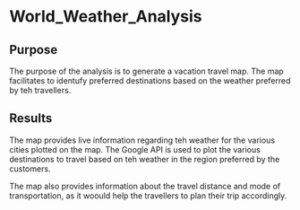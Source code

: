 # World_Weather_Analysis

## Purpose

The purpose of the analysis is to generate a vacation travel map. The map facilitates to identufy preferred destinations based on the weather preferred by teh travellers.


## Results

The map provides live information regarding teh weather for the various cities plotted on the map. The Google API is used to plot the various destinations to travel based on teh weather in the region preferred by the customers.


The map also provides information about the travel distance and mode of transportation, as it woould help the travellers to plan their trip accordingly.
